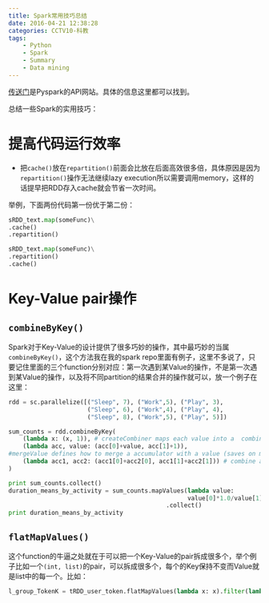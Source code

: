 ```yaml
---
title: Spark常用技巧总结
date: 2016-04-21 12:38:28
categories: CCTV10-科教
tags:
    - Python
    - Spark
    - Summary
    - Data mining
---
```


[传送门](http://spark.apache.org/docs/latest/api/python/index.html)是Pyspark的API网站。具体的信息这里都可以找到。

总结一些Spark的实用技巧：

<!--more-->

# 提高代码运行效率 #

* 把`cache()`放在`repartition()`前面会比放在后面高效很多倍，具体原因是因为`repartition()`操作无法继续lazy execution所以需要调用memory，这样的话提早把RDD存入cache就会节省一次时间。

举例，下面两份代码第一份优于第二份：

```python
sRDD_text.map(someFunc)\
.cache()
.repartition()
```

```python
sRDD_text.map(someFunc)\
.repartition()
.cache()
```

# Key-Value pair操作 #

## `combineByKey()` ##

Spark对于Key-Value的设计提供了很多巧妙的操作，其中最巧妙的当属`combineByKey()`，这个方法我在我的spark repo里面有例子，这里不多说了，只要记住里面的三个function分别对应：第一次遇到某Value的操作，不是第一次遇到某Value的操作，以及将不同partition的结果合并的操作就可以，放一个例子在这里：

```python
rdd = sc.parallelize([("Sleep", 7), ("Work",5), ("Play", 3), 
                      ("Sleep", 6), ("Work",4), ("Play", 4),
                      ("Sleep", 8), ("Work",5), ("Play", 5)])

sum_counts = rdd.combineByKey(
    (lambda x: (x, 1)), # createCombiner maps each value into a  combiner (or accumulator)
    (lambda acc, value: (acc[0]+value, acc[1]+1)),
#mergeValue defines how to merge a accumulator with a value (saves on mapping each value to an accumulator first)
    (lambda acc1, acc2: (acc1[0]+acc2[0], acc1[1]+acc2[1])) # combine accumulators
)

print sum_counts.collect()
duration_means_by_activity = sum_counts.mapValues(lambda value:
                                                  value[0]*1.0/value[1]) \
                                            .collect()
print duration_means_by_activity
```

## `flatMapValues()` ##

这个function的牛逼之处就在于可以把一个Key-Value的pair拆成很多个，举个例子比如一个`(int, list)`的pair，可以拆成很多个，每个的Key保持不变而Value就是list中的每一个。比如：

```python
l_group_TokenK = tRDD_user_token.flatMapValues(lambda x: x).filter(lambda x: x[1] in d_geq100Tokens)\
```



